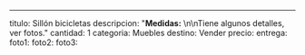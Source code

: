 ---
titulo: Sillón bicicletas
descripcion: "**Medidas:** \n\nTiene algunos detalles, ver fotos."
cantidad: 1
categoria: Muebles
destino: Vender
precio: 
entrega: 
foto1: 
foto2: 
foto3: 
